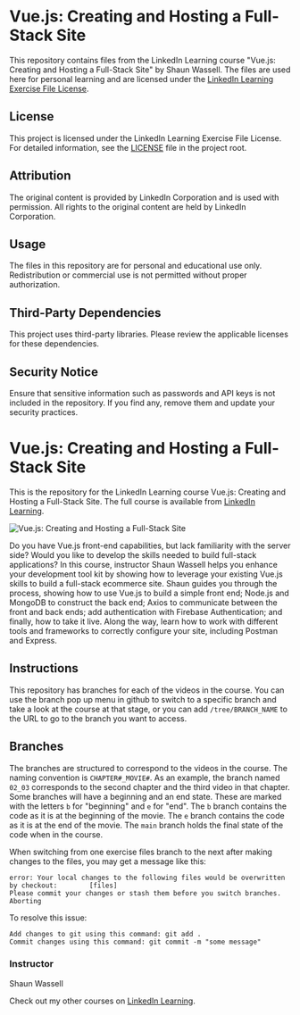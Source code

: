 # Vue.js: Creating and Hosting a Full-Stack Site

This repository contains files from the LinkedIn Learning course "Vue.js: Creating and Hosting a Full-Stack Site" by Shaun Wassell. The files are used here for personal learning and are licensed under the [LinkedIn Learning Exercise File License](LICENSE).

## License

This project is licensed under the LinkedIn Learning Exercise File License. For detailed information, see the [LICENSE](LICENSE) file in the project root.

## Attribution

The original content is provided by LinkedIn Corporation and is used with permission. All rights to the original content are held by LinkedIn Corporation.

## Usage

The files in this repository are for personal and educational use only. Redistribution or commercial use is not permitted without proper authorization.

## Third-Party Dependencies

This project uses third-party libraries. Please review the applicable licenses for these dependencies.

## Security Notice

Ensure that sensitive information such as passwords and API keys is not included in the repository. If you find any, remove them and update your security practices.





# Vue.js: Creating and Hosting a Full-Stack Site
This is the repository for the LinkedIn Learning course Vue.js: Creating and Hosting a Full-Stack Site. The full course is available from [LinkedIn Learning][lil-course-url].

![Vue.js: Creating and Hosting a Full-Stack Site][lil-thumbnail-url] 

Do you have Vue.js front-end capabilities, but lack familiarity with the server side? Would you like to develop the skills needed to build full-stack applications? In this course, instructor Shaun Wassell helps you enhance your development tool kit by showing how to leverage your existing Vue.js skills to build a full-stack ecommerce site. Shaun guides you through the process, showing how to use Vue.js to build a simple front end; Node.js and MongoDB to construct the back end; Axios to communicate between the front and back ends; add authentication with Firebase Authentication; and finally, how to take it live. Along the way, learn how to work with different tools and frameworks to correctly configure your site, including Postman and Express.

## Instructions
This repository has branches for each of the videos in the course. You can use the branch pop up menu in github to switch to a specific branch and take a look at the course at that stage, or you can add `/tree/BRANCH_NAME` to the URL to go to the branch you want to access.

## Branches
The branches are structured to correspond to the videos in the course. The naming convention is `CHAPTER#_MOVIE#`. As an example, the branch named `02_03` corresponds to the second chapter and the third video in that chapter. 
Some branches will have a beginning and an end state. These are marked with the letters `b` for "beginning" and `e` for "end". The `b` branch contains the code as it is at the beginning of the movie. The `e` branch contains the code as it is at the end of the movie. The `main` branch holds the final state of the code when in the course.

When switching from one exercise files branch to the next after making changes to the files, you may get a message like this:

    error: Your local changes to the following files would be overwritten by checkout:        [files]
    Please commit your changes or stash them before you switch branches.
    Aborting

To resolve this issue:
	
    Add changes to git using this command: git add .
	Commit changes using this command: git commit -m "some message"


### Instructor

Shaun Wassell 
                                                   

Check out my other courses on [LinkedIn Learning](https://www.linkedin.com/learning/instructors/shaun-wassell).

[lil-course-url]: https://www.linkedin.com/learning/vue-js-creating-and-hosting-a-full-stack-site-21646902?dApp=59033956
[lil-thumbnail-url]: https://media.licdn.com/dms/image/C560DAQFV3JgS5gmX0g/learning-public-crop_675_1200/0/1677892627519?e=2147483647&v=beta&t=mygA_XW7esiHrzMdi5mf72a0S7EFH780xDIlnAWWkS4
